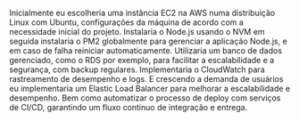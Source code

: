 Inicialmente eu escolheria uma instância EC2 na AWS numa distribuição Linux com Ubuntu, configurações da máquina de acordo com a necessidade inicial do projeto. Instalaria o Node.js usando o NVM em seguida instalaria o PM2 globalmente para gerenciar a aplicação Node.js, e em caso de falha reiniciar automaticamente. Utilizaria um banco de dados gerenciado, como o RDS por exemplo, para facilitar a escalabilidade e a segurança, com backup regulares. Implementaria o CloudWatch para rastreamento de desempenho e logs. E crescendo a demanda de usuários eu implementaria um Elastic Load Balancer para melhorar a escalabilidade e desempenho. Bem como automatizar o processo de deploy com serviços de CI/CD, garantindo um fluxo continuo de integração e entrega.
